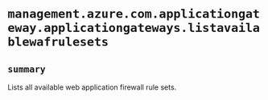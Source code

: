 # `management.azure.com.applicationgateway.applicationgateways.listavailablewafrulesets`

## `summary`
Lists all available web application firewall rule sets.


